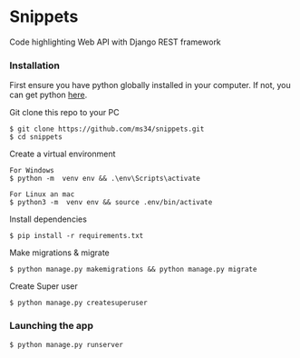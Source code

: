 # Snippets

Code highlighting Web API with Django REST framework

### Installation

First ensure you have python globally installed in your computer. If not, you can get python [here](python.org).


Git clone this repo to your PC

    $ git clone https://github.com/ms34/snippets.git
    $ cd snippets

Create a virtual environment

    For Windows
    $ python -m  venv env && .\env\Scripts\activate  

    For Linux an mac
    $ python3 -m  venv env && source .env/bin/activate

Install dependencies

    $ pip install -r requirements.txt

Make migrations & migrate

    $ python manage.py makemigrations && python manage.py migrate

Create Super user

    $ python manage.py createsuperuser

### Launching the app

    $ python manage.py runserver
